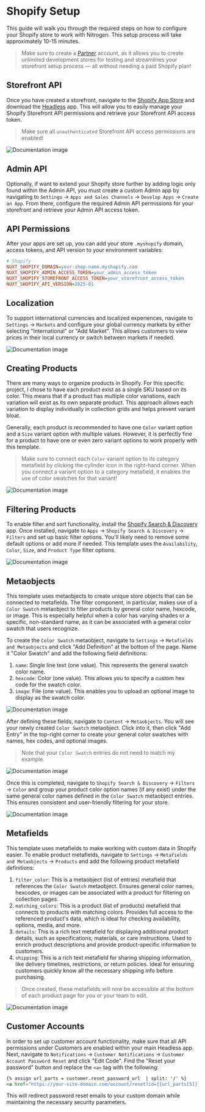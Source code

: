 # Shopify Setup

This guide will walk you through the required steps on how to configure your Shopify store to work with Nitrogen. This setup process will take approximately 10-15 minutes.

> Make sure to create a [Partner](https://www.shopify.com/partners) account, as it allows you to create unlimited development stores for testing and streamlines your storefront setup process — all without needing a paid Shopify plan!

## Storefront API

Once you have created a storefront, navigate to the [Shopify App Store](https://apps.shopify.com/) and download the [Headless](https://apps.shopify.com/headless) app. This will allow you to easily manage your Shopify Storefront API permissions and retrieve your Storefront API access token.

> Make sure all `unauthenticated` Storefront API access permissions are enabled!

![Documentation image](/src/images/headless_app.png)

## Admin API

Optionally, if want to extend your Shopify store further by adding logic only found within the Admin API, you must create a custom Admin app by navigating to `Settings` → `Apps and Sales Channels` → `Develop Apps` → `Create an App`. From there, configure the required Admin API permissions for your storefront and retrieve your Admin API access token.

## API Permissions

After your apps are set up, you can add your store `.myshopify` domain, access tokens, and API version to your environment variables:

```ini
# Shopify
NUXT_SHOPIFY_DOMAIN=your-shop-name.myshopify.com
NUXT_SHOPIFY_ADMIN_ACCESS_TOKEN=your_admin_access_token
NUXT_SHOPIFY_STOREFRONT_ACCESS_TOKEN=your_storefront_access_token
NUXT_SHOPIFY_API_VERSION=2025-01
```

## Localization

To support international currencies and localized experiences, navigate to `Settings` → `Markets` and configure your global currency markets by either selecting "International" or "Add Market". This allows customers to view prices in their local currency or switch between markets if needed.

![Documentation image](/src/images/markets.png)

## Creating Products

There are many ways to organize products in Shopify. For this specific project, I chose to have each product exist as a single SKU based on its color. This means that if a product has multiple color variations, each variation will exist as its own separate product. This approach allows each variation to display individually in collection grids and helps prevent variant bloat.

Generally, each product is recommended to have one `Color` variant option and a `Size` variant option with multiple values. However, it is perfectly fine for a product to have one or even zero variant options to work properly with this template.

> Make sure to connect each `Color` variant option to its category metafield by clicking the cylinder icon in the right-hand corner. When you connect a variant option to a category metafield, it enables the use of color swatches for that variant!

![Documentation image](/src/images/variants.png)

## Filtering Products

To enable filter and sort functionality, install the [Shopify Search & Discovery](https://apps.shopify.com/search-and-discovery?search_id=81e9e3f8-f482-4c8c-83c2-a80090d606df&surface_detail=search+and+discovery&surface_inter_position=1&surface_intra_position=5&surface_type=search) app. Once installed, navigate to `Apps` → `Shopify Search & Discovery` → `Filters` and set up basic filter options. You'll likely need to remove some default options or add more if needed. This template uses the `Availability`, `Color`, `Size`, and `Product Type` filter options.

![Documentation image](/src/images/filters.png)

## Metaobjects

This template uses metaobjects to create unique store objects that can be connected to metafields. The filter component, in particular, makes use of a `Color Swatch` metaobject to filter products by general color name, hexcode, or image. This is especially helpful when a color has varying shades or a specific, non-standard name, as it can be associated with a general color swatch that users recognize.

To create the `Color Swatch` metaobject, navigate to `Settings` → `Metafields and Metaobjects` and click "Add Definition" at the bottom of the page. Name it "Color Swatch" and add the following field definitions:

1. `name`: Single line text (one value). This represents the general swatch color name.
2. `hexcode`: Color (one value). This allows you to specify a custom hex code for the swatch color.
3. `image`: File (one value). This enables you to upload an optional image to display as the swatch color.

![Documentation image](/src/images/metaobject.png)

After defining these fields, navigate to `Content` → `Metaobjects`. You will see your newly created `Color Swatch` metaobject. Click into it, then click "Add Entry" in the top-right corner to create your general color swatches with names, hex codes, and optional images.

> Note that your `Color Swatch` entries do not need to match my example.

![Documentation image](/src/images/swatch_entries.png)

Once this is completed, navigate to `Shopify Search & Discovery` → `Filters` → `Color` and group your product color option names (if any exist) under the same general color names defined in the `Color Swatch` metaobject entries. This ensures consistent and user-friendly filtering for your store.

![Documentation image](/src/images/color_groups.png)

## Metafields

This template uses metafields to make working with custom data in Shopify easier. To enable product metafields, navigate to `Settings` → `Metafields and Metaobjects` → `Products` and add the following product metafield definitions:

1. `filter_color`: This is a metaobject (list of entries) metafield that references the `Color Swatch` metaobject. Ensures general color names, hexcodes, or images can be associated with a product for filtering on collection pages.
2. `matching_colors`: This is a product (list of products) metafield that connects to products with matching colors. Provides full access to the referenced product's data, which is ideal for checking availability, options, media, and more.
3. `details`: This is a rich text metafield for displaying additional product details, such as specifications, materials, or care instructions. Used to enrich product descriptions and provide product-specific information to customers.
4. `shipping`: This is a rich text metafield for sharing shipping information, like delivery timelines, restrictions, or return policies. Ideal for ensuring customers quickly know all the necessary shipping info before purchasing.

> Once created, these metafields will now be accessible at the bottom of each product page for you or your team to edit.

![Documentation image](/src/images/product_metafields.png)

## Customer Accounts

In order to set up customer account functionality, make sure that all API permissions under Customers are enabled within your main Headless app. Next, navigate to `Notifications` → `Customer Notifications` → `Customer Account Password Reset` and click "Edit Code". Find the "Reset your password" button and replace the `<a>` tag with the following:

```html
{% assign url_parts = customer.reset_password_url  | split: '/' %}
<a href="https://your-site-domain.com/account/reset?id={{url_parts[5]}}&token={{url_parts[6]}}" class="button__text">Reset your password</a>
```

This will redirect password reset emails to your custom domain while maintaining the necessary security parameters.
